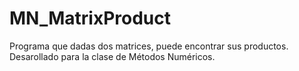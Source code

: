 # MN_MatrixProduct
Programa que dadas dos matrices, puede encontrar sus productos. Desarollado para la clase de Métodos Numéricos.
